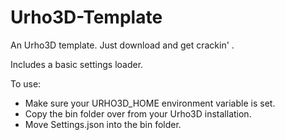 # Urho3D-Template
An Urho3D template. Just download and get crackin' .

Includes a basic settings loader.

To use:
  - Make sure your URHO3D_HOME environment variable is set.
  - Copy the bin folder over from your Urho3D installation.
  - Move Settings.json into the bin folder.
